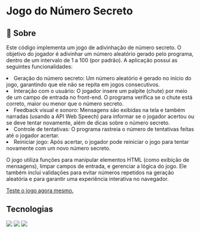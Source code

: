 <h1>Jogo do Número Secreto</h1>

<h2>📄 Sobre</h2>

<p>Este código implementa um jogo de adivinhação de número secreto. O objetivo do jogador é adivinhar um número aleatório gerado pelo programa, dentro de um intervalo de 1 a 100 (por padrão). A aplicação possui as seguintes funcionalidades:</p>  

<li>Geração do número secreto: Um número aleatório é gerado no início do jogo, garantindo que ele não se repita em jogos consecutivos.</li>
<li>Interação com o usuário: O jogador insere um palpite (chute) por meio de um campo de entrada no front-end. O programa verifica se o chute está correto, maior ou menor que o número secreto.</li>
<li>Feedback visual e sonoro: Mensagens são exibidas na tela e também narradas (usando a API Web Speech) para informar se o jogador acertou ou se deve tentar novamente, além de dicas sobre o número secreto.</li>
<li>Controle de tentativas: O programa rastreia o número de tentativas feitas até o jogador acertar.</li>
<li>Reiniciar jogo: Após acertar, o jogador pode reiniciar o jogo para tentar novamente com um novo número secreto.</li>

<p></p>

<p>O jogo utiliza funções para manipular elementos HTML (como exibição de mensagens), limpar campos de entrada, e gerenciar a lógica do jogo. Ele também inclui validações para evitar números repetidos na geração aleatória e para garantir uma experiência interativa no navegador.</p>


<a href="https://jogonumerosecreto-eosin-rho.vercel.app/" target="_blank">Teste o jogo agora mesmo.</a>

<h2>Tecnologias</h2>
<div>
  <img src="https://img.shields.io/badge/HTML-239120?style=for-the-badge&logo=html5&logoColor=white">
  <img src="https://img.shields.io/badge/CSS-239120?&style=for-the-badge&logo=css3&logoColor=white">
  <img src="https://img.shields.io/badge/JavaScript-F7DF1E?style=for-the-badge&logo=javascript&logoColor=black">
</div>
